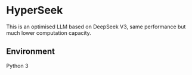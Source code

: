 # HyperSeek
This is an optimised LLM based on DeepSeek V3, same performance but much lower computation capacity.

## Environment
Python 3
